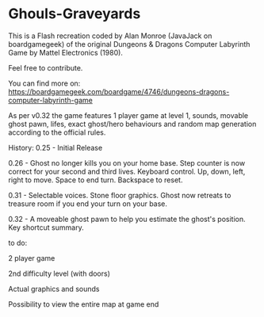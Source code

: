 # Ghouls-Graveyards
This is a Flash recreation coded by Alan Monroe (JavaJack on boardgamegeek) of the original Dungeons &amp; Dragons Computer Labyrinth Game by Mattel Electronics (1980).

Feel free to contribute.

You can find more on: https://boardgamegeek.com/boardgame/4746/dungeons-dragons-computer-labyrinth-game


As per v0.32 the game features 1 player game at level 1, sounds, movable ghost pawn, lifes, exact ghost/hero behaviours and random map generation according to the official rules.


History:
0.25 - Initial Release

0.26 - Ghost no longer kills you on your home base. Step counter is now correct for your second and third lives. Keyboard control. Up, down, left, right to move. Space to end turn. Backspace to reset.

0.31 - Selectable voices. Stone floor graphics. Ghost now retreats to treasure room if you end your turn on your base.

0.32 - A moveable ghost pawn to help you estimate the ghost's position. Key shortcut summary.







to do:

2 player game

2nd difficulty level (with doors)

Actual graphics and sounds

Possibility to view the entire map at game end
